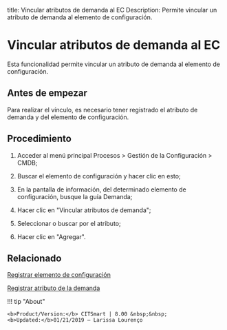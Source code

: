 title:  Vincular atributos de demanda al EC 
Description: Permite vincular un atributo de demanda al elemento de configuración. 
# Vincular atributos de demanda al EC

Esta funcionalidad permite vincular un atributo de demanda al elemento de configuración.

Antes de empezar
----------------

Para realizar el vínculo, es necesario tener registrado el atributo de demanda y
del elemento de configuración.

Procedimiento
-------------

1.  Acceder al menú principal Procesos \> Gestión de la Configuración \> CMDB;

2.  Buscar el elemento de configuración y hacer clic en esto;

3.  En la pantalla de información, del determinado elemento de configuración,
    busque la guía Demanda;

4.  Hacer clic en "Vincular atributos de demanda";

5.  Seleccionar o buscar por el atributo;

6.  Hacer clic en "Agregar".

Relacionado
----------------

[Registrar elemento de configuración](/es-es/citsmart-platform-9/processes/configuration/use/register-CI.html)

[Registrar atributo de la demanda](/es-es/citsmart-platform-9/processes/demand/use/register-demand-attribute.html)

!!! tip "About"

    <b>Product/Version:</b> CITSmart | 8.00 &nbsp;&nbsp;
    <b>Updated:</b>01/21/2019 – Larissa Lourenço


